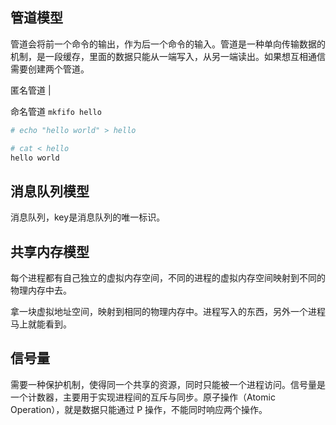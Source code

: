 ## 管道模型
管道会将前一个命令的输出，作为后一个命令的输入。管道是一种单向传输数据的机制，是一段缓存，里面的数据只能从一端写入，从另一端读出。如果想互相通信需要创建两个管道。



匿名管道 |

命名管道 `mkfifo hello`

```bash
# echo "hello world" > hello
```

```bash
# cat < hello 
hello world
```

## 消息队列模型
消息队列，key是消息队列的唯一标识。

## 共享内存模型
每个进程都有自己独立的虚拟内存空间，不同的进程的虚拟内存空间映射到不同的物理内存中去。



拿一块虚拟地址空间，映射到相同的物理内存中。进程写入的东西，另外一个进程马上就能看到。

## 信号量
需要一种保护机制，使得同一个共享的资源，同时只能被一个进程访问。信号量是一个计数器，主要用于实现进程间的互斥与同步。原子操作（Atomic Operation），就是数据只能通过 P 操作，不能同时响应两个操作。



